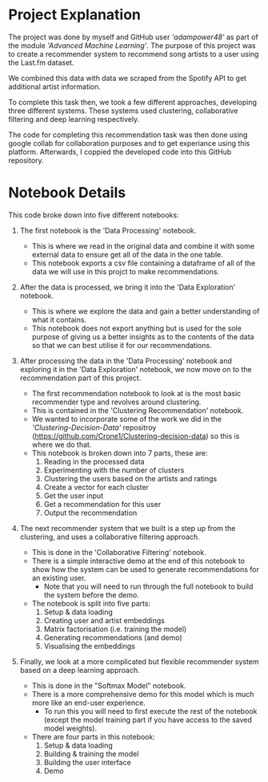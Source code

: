 # Project Explanation
The project was done by myself and GitHub user *'adampower48'* as part of the module *'Advanced Machine Learning'*. The purpose of this project was to create a recommender system to recommend song artists to a user using the Last.fm dataset.

We combined this data with data we scraped from the Spotify API to get additional artist information.

To complete this task then, we took a few different approaches, developing three different systems. These systems used clustering, collaborative filtering and deep learning respectively.

The code for completing this recommendation task was then done using google collab for collaboration purposes and to get experiance using this platform. Afterwards, I coppied the developed code into this GitHub repository.

# Notebook Details
This code broke down into five different notebooks:

1.  The first notebook is the 'Data Processing' notebook.
    - This is where we read in the original data and combine it with some external data to ensure get all of the data in the one table.
    - This notebook exports a csv file containing a dataframe of all of the data we will use in this projct to make recommendations.

2.  After the data is processed, we bring it into the 'Data Exploration' notebook.
    - This is where we explore the data and gain a better understanding of what it contains.
    - This notebook does not export anything but is used for the sole purpose of giving us a better insights as to the contents of the data so that we can best utilise it for our recommendations.
    
3.  After processing the data in the 'Data Processing' notebook and exploring it in the 'Data Exploration' notebook, we now move on to the recommendation part of this project.
    - The first recommendation notebook to look at is the most basic recommender type and revolves around clustering.
    - This is contained in the 'Clustering Recommendation' notebook.
    - We wanted to incorporate some of the work we did in the *'Clustering-Decision-Data'* repositroy (https://github.com/Crone1/Clustering-decision-data) so this is where we do that.
    - This notebook is broken down into 7 parts, these are:
        1.   Reading in the processed data
        2.   Experimenting with the number of clusters
        3.   Clustering the users based on the artists and ratings
        4.   Create a vector for each cluster
        5.   Get the user input
        6.   Get a recommendation for this user
        7.   Output the recommendation
        
4.  The next recommender system that we built is a step up from the clustering, and uses a collaborative filtering approach. 
    - This is done in the 'Collaborative Filtering' notebook.
    - There is a simple interactive demo at the end of this notebook to show how the system can be used to generate recommendations for an existing user.
        - Note that you will need to run through the full notebook to build the system before the demo.
    - The notebook is split into five parts:
        1.  Setup & data loading
        2.  Creating user and artist embeddings
        3.  Matrix factorisation (i.e. training the model)
        4.  Generating recommendations (and demo)
        5.  Visualising the embeddings
        
5.  Finally, we look at a more complicated but flexible recommender system based on a deep learning approach.
    - This is done in the "Softmax Model" notebook.
    - There is a more comprehensive demo for this model which is much more like an end-user experience.
         - To run this you will need to first execute the rest of the notebook (except the model training part if you have access to the saved model weights).
    - There are four parts in this notebook:
        1.  Setup & data loading
        2.  Building & training the model
        3.  Building the user interface
        4.  Demo
    
